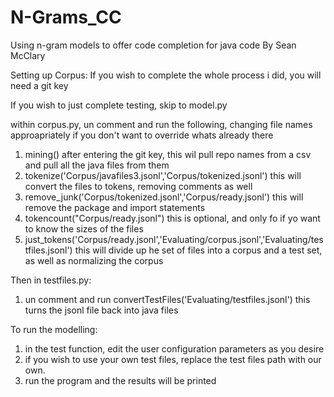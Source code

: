 # N-Grams_CC
Using n-gram models to offer code completion for java code
By Sean McClary

Setting up Corpus:
 If you wish to complete the whole process i did, you will need a git key

 If you wish to just complete testing, skip to model.py

within corpus.py, un comment and run the following, changing file names approapriately if you don't want to override whats already there
1) mining()
    after entering the git key, this wil pull repo names from a csv and pull all the java files from them
2) tokenize('Corpus/javafiles3.jsonl','Corpus/tokenized.jsonl')
    this will convert the files to tokens, removing comments as well
3) remove_junk('Corpus/tokenized.jsonl','Corpus/ready.jsonl')
    this will remove the package and import statements
4) tokencount("Corpus/ready.jsonl")
    this is optional, and only fo if yo want to know the sizes of the files
5) just_tokens('Corpus/ready.jsonl','Evaluating/corpus.jsonl','Evaluating/testfiles.jsonl')
    this will divide up he set of files into a corpus and a test set, as well as normalizing the corpus

Then in testfiles.py:
1) un comment and run convertTestFiles('Evaluating/testfiles.jsonl')
    this turns the jsonl file back into java files

To run the modelling:
1) in the test function, edit the user configuration parameters as you desire
2) if you wish to use your own test files, replace the test files path with our own.
3) run the program and the results will be printed
